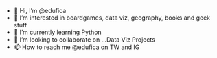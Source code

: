 - 👋 Hi, I’m @edufica
- 👀 I’m interested in boardgames, data viz, geography, books and geek stuff
- 🌱 I’m currently learning Python
- 💞️ I’m looking to collaborate on ...Data Viz Projects
- 📫 How to reach me @edufica on TW and IG

<!---
edufica/edufica is a ✨ special ✨ repository because its `README.md` (this file) appears on your GitHub profile.
You can click the Preview link to take a look at your changes.
--->
